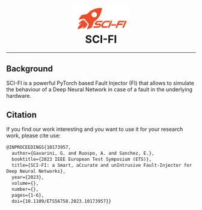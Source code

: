 <h1 align="center">
     <img src=docs/img/logo.jpg?raw=true) width="150">
    <br>
        SCI-FI
    <br>
</h1>

---

## Background

SCI-FI is a powerful PyTorch based Fault Injector (FI) that allows to simulate the behaviour of a Deep Neural Network
in case of a fault in the underlying hardware.


## Citation

If you find our work interesting and you want to use it for your research work, please cite use:

```
@INPROCEEDINGS{10173957,
  author={Gavarini, G. and Ruospo, A. and Sanchez, E.},
  booktitle={2023 IEEE European Test Symposium (ETS)}, 
  title={SCI-FI: a Smart, aCcurate and unIntrusive Fault-Injector for Deep Neural Networks}, 
  year={2023},
  volume={},
  number={},
  pages={1-6},
  doi={10.1109/ETS56758.2023.10173957}}
```

